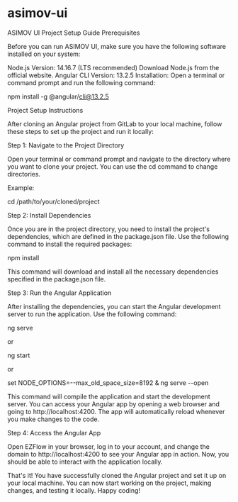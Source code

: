 # asimov-ui
ASIMOV UI  Project Setup Guide
Prerequisites

Before you can run ASIMOV UI, make sure you have the following software installed on your system:

Node.js
Version: 14.16.7 (LTS recommended)
Download Node.js from the official website.
Angular CLI
Version: 13.2.5
Installation: Open a terminal or command prompt and run the following command:

npm install -g @angular/cli@13.2.5
 

Project Setup Instructions

After cloning an Angular project from GitLab to your local machine, follow these steps to set up the project and run it locally:

Step 1: Navigate to the Project Directory

Open your terminal or command prompt and navigate to the directory where you want to clone your project. You can use the cd command to change directories.

Example:


cd /path/to/your/cloned/project
 

Step 2: Install Dependencies

Once you are in the project directory, you need to install the project's dependencies, which are defined in the package.json file. Use the following command to install the required packages:


npm install
 
This command will download and install all the necessary dependencies specified in the package.json file.

Step 3: Run the Angular Application

After installing the dependencies, you can start the Angular development server to run the application. Use the following command:


ng serve

or

ng start
 
or

set NODE_OPTIONS=--max_old_space_size=8192 & ng serve --open


This command will compile the application and start the development server. You can access your Angular app by opening a web browser and going to http://localhost:4200. The app will automatically reload whenever you make changes to the code.

Step 4: Access the Angular App

Open EZFlow in your browser, log in to your account, and change the domain to http://localhost:4200 to see your Angular app in action. Now, you should be able to interact with the application locally.

That's it! You have successfully cloned the Angular project and set it up on your local machine. You can now start working on the project, making changes, and testing it locally. Happy coding!